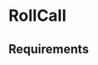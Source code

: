 # RollCall

## Requirements
<!-- GIVEN a command-line application that accepts user input -->
<!-- WHEN I am prompted for my team members and their information -->
<!-- THEN an HTML file is generated that displays a nicely formatted team roster based on user input -->
<!-- WHEN I click on an email address in the HTML -->
<!-- THEN my default email program opens and populates the TO field of the email with the address -->
<!-- WHEN I click on the GitHub username -->
<!-- THEN that GitHub profile opens in a new tab -->
<!-- WHEN I start the application -->
<!-- THEN I am prompted to enter the team manager’s name, employee ID, email address, and office number -->
<!-- WHEN I enter the team manager’s name, employee ID, email address, and office number -->
<!-- THEN I am presented with a menu with the option to add an engineer or an intern or to finish building my team -->
<!-- WHEN I select the engineer option -->
<!-- THEN I am prompted to enter the engineer’s name, ID, email, and GitHub username, and I am taken back to the menu -->
<!-- WHEN I select the intern option -->
<!-- THEN I am prompted to enter the intern’s name, ID, email, and school, and I am taken back to the menu -->
<!-- WHEN I decide to finish building my team -->
<!-- THEN I exit the application, and the HTML is generated -->